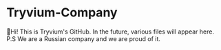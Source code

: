 # Tryvium-Company
🦄Hi! This is Tryvium's GitHub. In the future, various files will appear here. P.S We are a Russian company and we are proud of it.
